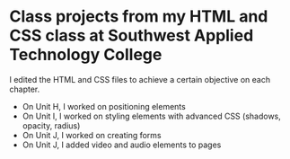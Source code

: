 <h1>Class projects from my HTML and CSS class at Southwest Applied Technology College</h1>
<p>I edited the HTML and CSS files to achieve a certain objective on each chapter.</p>
<ul>
  <li>On Unit H, I worked on positioning elements</li>
  <li>On Unit I, I worked on styling elements with advanced CSS (shadows, opacity, radius)</li>
  <li>On Unit J, I worked on creating forms</li>
  <li>On Unit J, I added video and audio elements to pages</li>
</ul>

